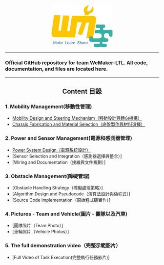 <div align="center"><img src="img/WeMaker - LOGO.png" width="200px"></div>

---
### Official GitHub repository for team WeMaker-LTL. All code, documentation, and files are located here.
---


## <div align="center">Content 目錄</div> 
  ### 1. Mobility Management(移動性管理)
   - [Mobility Design and Steering Mechanism（移動設計與轉向機構）](schemes/Mobility_Management/Mobility_Design_and_Steering_Mechanism.md)
   - [Chassis Fabrication and Material Selection（底盤製作與材料選擇）](schemes/Mobility_Management/Chassis_Fabrication_and_Material_Selection.md)
  
  ### 2. Power and Sensor Management(電源和感測器管理)
  - [Power System Design（電源系統設計）](schemes/Power_and_Sensor_Management/READEME.md)
  - [Sensor Selection and Integration（感測器選擇與整合）]
  - [Wiring and Documentation（接線與文件規劃）]

  ### 3. Obstacle Management(障礙管理)

  - [Obstacle Handling Strategy（障礙處理策略）]
  - [Algorithm Design and Pseudocode（演算法設計與偽程式）]
  - [Source Code Implementation（原始程式碼實作）]

  ### 4. Pictures - Team and Vehicle(圖片 - 團隊以及汽車)

  - [團隊照片（Team Photo）]
  - [車輛照片（Vehicle Photos）]

  ### 5. The full demonstration video（完整示範影片）

  - [Full Video of Task Execution(完整執行任務影片)]
